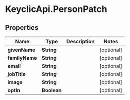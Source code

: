 # KeyclicApi.PersonPatch

## Properties
Name | Type | Description | Notes
------------ | ------------- | ------------- | -------------
**givenName** | **String** |  | [optional] 
**familyName** | **String** |  | [optional] 
**email** | **String** |  | [optional] 
**jobTitle** | **String** |  | [optional] 
**image** | **String** |  | [optional] 
**optIn** | **Boolean** |  | [optional] 



